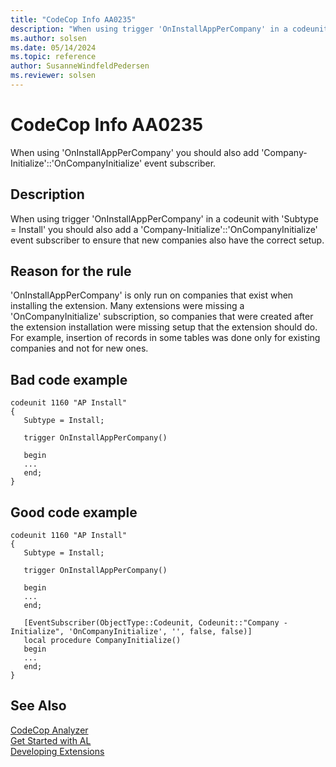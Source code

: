 ```yaml
---
title: "CodeCop Info AA0235"
description: "When using trigger 'OnInstallAppPerCompany' in a codeunit with 'Subtype = Install' you should also add a 'Company-Initialize'::'OnCompanyInitialize' event subscriber to ensure that new companies also have the correct setup."
ms.author: solsen
ms.date: 05/14/2024
ms.topic: reference
author: SusanneWindfeldPedersen
ms.reviewer: solsen
---
```

[//]: # (START>DO_NOT_EDIT)
[//]: # (IMPORTANT:Do not edit any of the content between here and the END>DO_NOT_EDIT.)
[//]: # (Any modifications should be made in the .xml files in the ModernDev repo.)
# CodeCop Info AA0235
When using 'OnInstallAppPerCompany' you should also add 'Company-Initialize'::'OnCompanyInitialize' event subscriber.

## Description
When using trigger 'OnInstallAppPerCompany' in a codeunit with 'Subtype = Install' you should also add a 'Company-Initialize'::'OnCompanyInitialize' event subscriber to ensure that new companies also have the correct setup.

[//]: # (IMPORTANT: END>DO_NOT_EDIT)

## Reason for the rule
'OnInstallAppPerCompany' is only run on companies that exist when installing the extension. Many extensions were missing a 'OnCompanyInitialize' subscription, so companies that were created after the extension installation were missing setup that the extension should do. For example, insertion of records in some tables was done only for existing companies and not for new ones.

## Bad code example
```AL
codeunit 1160 "AP Install"
{
   Subtype = Install;

   trigger OnInstallAppPerCompany()

   begin
   ...
   end;
}
```

## Good code example
```AL
codeunit 1160 "AP Install"
{
   Subtype = Install;

   trigger OnInstallAppPerCompany()

   begin
   ...
   end;

   [EventSubscriber(ObjectType::Codeunit, Codeunit::"Company - Initialize", 'OnCompanyInitialize', '', false, false)]
   local procedure CompanyInitialize()
   begin
   ...
   end;
}
```

## See Also  
[CodeCop Analyzer](codecop.md)  
[Get Started with AL](../devenv-get-started.md)  
[Developing Extensions](../devenv-dev-overview.md)  
